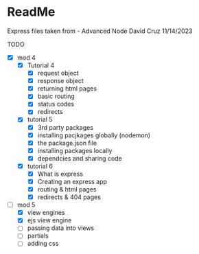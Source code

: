 # ReadMe

Express files taken from - Advanced Node
David Cruz
11/14/2023

TODO

- [x] mod 4
  - [x] Tutorial 4
    - [x] request object
    - [x] response object
    - [x] returning html pages
    - [x] basic routing
    - [x] status codes
    - [x] redirects
  - [x] tutorial 5
    - [x] 3rd party packages
    - [x] installing pacjkages globally (nodemon)
    - [x] the package.json file 
    - [x] installing packages locally
    - [x] dependcies and sharing code
  - [x] tutorial 6
    - [x] What is express
    - [x] Creating an express app
    - [x] routing & html pages
    - [x] redirects & 404 pages
- [ ] mod 5
  - [x] view engines
  - [x]  ejs view engine
  - [ ]  passing data into views
  - [ ]  partials
  - [ ]  adding css
